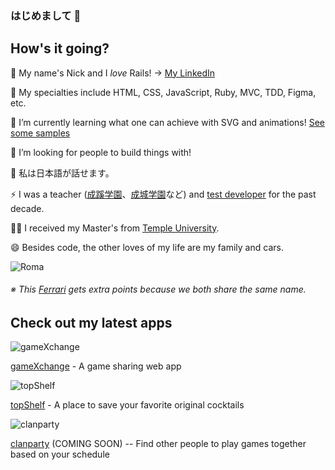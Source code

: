 ### はじめまして 👋
## How's it going?

🔭 My name's Nick and I *love* Rails! → [My LinkedIn](https://www.linkedin.com/in/nikoandpiko/ "LinkedIn")

🔔 My specialties include HTML, CSS, JavaScript, Ruby, MVC, TDD, Figma, etc.

🌱 I’m currently learning what one can achieve with SVG and animations! [See some samples](https://codepen.io/collection/DLokav "codepen sample collection")

👯 I’m looking for people to build things with!

👄 私は日本語が話せます。

⚡ I was a teacher ([成蹊学園](https://www.seikei.ac.jp/gakuen/ "成蹊学園")、[成城学園](https://www.seijogakuen.ed.jp/chukou/ "成城学園")など) and [test developer](https://www.benesse.co.jp/gtec/ "GTEC") for the past decade.

👨‍🎓 I received my Master's from [Temple University](https://www.tuj.ac.jp/tesol/index.html "Temple TESOL Program").

😄 Besides code, the other loves of my life are my family and cars.

![Roma](https://hips.hearstapps.com/hmg-prod.s3.amazonaws.com/images/2021-ferrari-roma-105-1599666401.jpg?crop=0.587xw:0.440xh;0.151xw,0.418xh&resize=400:* "Ferrari Roma")

###### ※ This [Ferrari](https://www.ferrari.com/en-PS/auto/ferrari-roma "Ferrari Roma") gets extra points because we both share the same name.

## Check out my latest apps

![gameXchange](https://live.staticflickr.com/65535/50911153543_da124cfc24.jpg "gameXchange")

[gameXchange](https://gamexxxchange.herokuapp.com/ "gameXchange") - A game sharing web app

![topShelf](https://live.staticflickr.com/65535/50918372742_388c21b50d.jpg "topShelf")

[topShelf](https://top-shelf.herokuapp.com/ "topShelf") - A place to save your favorite original cocktails

![clanparty](https://live.staticflickr.com/65535/50926173206_19d2679393.jpg "clanparty") 

[clanparty](https://github.com/nikoandpiko "clanparty") (COMING SOON) -- Find other people to play games together based on your schedule

